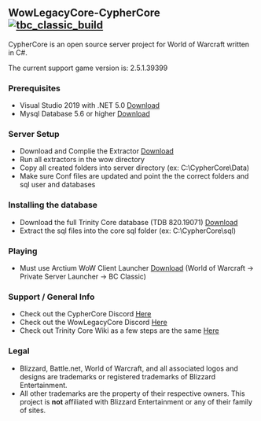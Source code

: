 ## WowLegacyCore-CypherCore [![tbc_classic_build](https://github.com/WowLegacyCore/CypherCore/actions/workflows/dotnet.yml/badge.svg?branch=tbc_classic)](https://github.com/WowLegacyCore/CypherCore/actions/workflows/dotnet.yml)

CypherCore is an open source server project for World of Warcraft written in C#.

The current support game version is: 2.5.1.39399

### Prerequisites
* Visual Studio 2019 with .NET 5.0 [Download](https://www.visualstudio.com/downloads/)
* Mysql Database 5.6 or higher [Download](https://dev.mysql.com/downloads/mysql/)

### Server Setup
* Download and Complie the Extractor [Download](https://github.com/WowLegacyCore/Tools)
* Run all extractors in the wow directory
* Copy all created folders into server directory (ex: C:\CypherCore\Data)
* Make sure Conf files are updated and point the the correct folders and sql user and databases

### Installing the database
* Download the full Trinity Core database (TDB 820.19071) [Download](https://github.com/TrinityCore/TrinityCore/releases)
* Extract the sql files into the core sql folder (ex: C:\CypherCore\sql)

### Playing
* Must use Arctium WoW Client Launcher [Download](https://arctium.io) (World of Warcraft -> Private Server Launcher -> BC Classic)

### Support / General Info
* Check out the CypherCore Discord [Here](https://discord.gg/NkyVH5VKar)
* Check out the WowLegacyCore Discord [Here](https://discord.gg/qSfcFFQurT)
* Check out Trinity Core Wiki as a few steps are the same [Here](https://trinitycore.atlassian.net/wiki/spaces/tc/pages/2130077/Installation+Guide)

### Legal
* Blizzard, Battle.net, World of Warcraft, and all associated logos and designs are trademarks or registered trademarks of Blizzard Entertainment.
* All other trademarks are the property of their respective owners. This project is **not** affiliated with Blizzard Entertainment or any of their family of sites.
